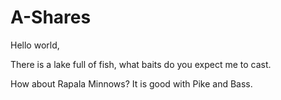 # A-Shares
Hello world,

There is a lake full of fish, what baits do you expect me to cast.

How about Rapala Minnows? It is good with Pike and Bass.

